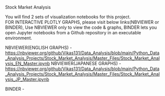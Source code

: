 Stock Market Analysis

You will find 2 sets of visualization notebooks for this project.<br>
FOR INTERACTIVE PLOTLY GRAPHS, please visit below links(NBVIEWER or BINDER),
Use NBVIEWER only to view the code & graphs,
BINDER lets you open Jupyter notebooks from a Github repository in an executable environment.

NBVIEWER(ENGLISH GRAPHS) - https://nbviewer.org/github/Vikas131/Data_Analysis/blob/main/Python_Data_Analysis_Projects/Stock_Market_Analysis/Master_Files/Stock_Market_Analysis_EN_Master.ipynb
NBVIEWER(JAPANESE GRAPHS) - https://nbviewer.org/github/Vikas131/Data_Analysis/blob/main/Python_Data_Analysis_Projects/Stock_Market_Analysis/Master_Files/Stock_Market_Analysis_JP_Master.ipynb

BINDER - 
